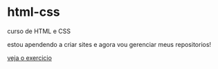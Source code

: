 # html-css
 curso de HTML e CSS

estou apendendo a criar sites e agora vou gerenciar meus repositorios!

<a href="https://pedro-nikollas.github.io/html-css-by-nyk/">veja o exercicio</a>